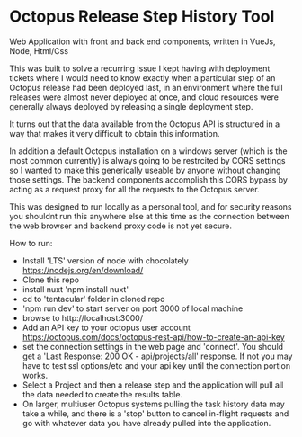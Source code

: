 # Octopus Release Step History Tool

Web Application with front and back end components, written in VueJs, Node, Html/Css

This was built to solve a recurring issue I kept having with deployment tickets where I would need to know exactly when
a particular step of an Octopus release had been deployed last, in an environment where the full releases were almost never
deployed at once, and cloud resources were generally always deployed by releasing a single deployment step.

It turns out that the data available from the Octopus API is structured in a way that makes it very difficult to obtain this information.

In addition a default Octopus installation on a windows server (which is the most common currently) is always going to be
restrcited by CORS settings so I wanted to make this generically useable by anyone without changing those settings.
The backend components accomplish this CORS bypass by acting as a request proxy for all the requests to the Octopus server.

This was designed to run locally as a personal tool, and for security reasons you shouldnt run this anywhere else at this time as the connection between the
web browser and backend proxy code is not yet secure.

How to run:

 - Install 'LTS' version of node with chocolately https://nodejs.org/en/download/
 - Clone this repo
 - install nuxt 'npm install nuxt'
 - cd to 'tentacular' folder in cloned repo
 - 'npm run dev' to start server on port 3000 of local machine
 - browse to http://localhost:3000/
 - Add an API key to your octopus user account https://octopus.com/docs/octopus-rest-api/how-to-create-an-api-key
 - set the connection settings in the web page and 'connect'. You should get a 'Last Response: 200 OK - api/projects/all' response. If not you may have to test ssl options/etc and your api key until the connection portion works.
 - Select a Project and then a release step and the application will pull all the data needed to create the results table.
 - On larger, multiuser Octopus systems pulling the task history data may take a while, and there is a 'stop' button to cancel in-flight requests and go with whatever data you have already pulled into the application.
 
